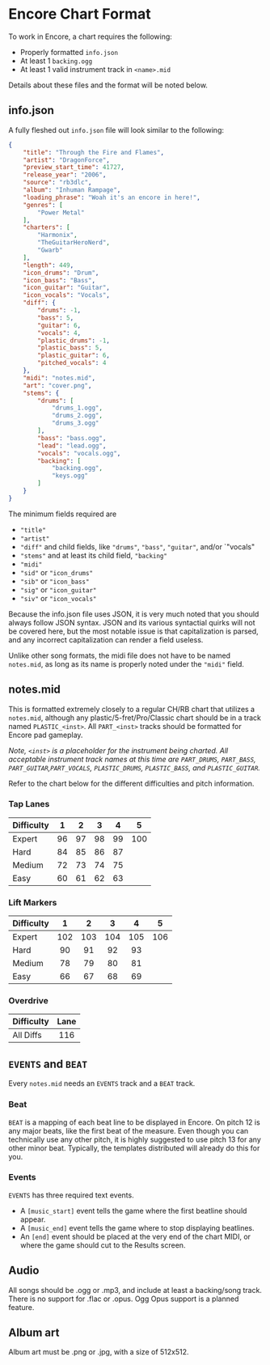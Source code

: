 # Encore Chart Format
To work in Encore, a chart requires the following:
- Properly formatted `info.json`
- At least 1 `backing.ogg`
- At least 1 valid instrument track in `<name>.mid`

Details about these files and the format will be noted below.

## info.json
A fully fleshed out `info.json` file will look similar to the following:
```json
{   
	"title": "Through the Fire and Flames",    
	"artist": "DragonForce",    
	"preview_start_time": 41727,    
	"release_year": "2006",    
	"source": "rb3dlc",    
	"album": "Inhuman Rampage",    
	"loading_phrase": "Woah it's an encore in here!",    
	"genres": [    
		"Power Metal"    
	],    
	"charters": [
		"Harmonix",
		"TheGuitarHeroNerd",
		"Gwarb"
	],
	"length": 449,
	"icon_drums": "Drum",
	"icon_bass": "Bass",
	"icon_guitar": "Guitar",
	"icon_vocals": "Vocals",
	"diff": {
		"drums": -1,
		"bass": 5,
		"guitar": 6,
		"vocals": 4,
		"plastic_drums": -1,
		"plastic_bass": 5,
		"plastic_guitar": 6,
		"pitched_vocals": 4
	},
	"midi": "notes.mid",
	"art": "cover.png",
	"stems": {
		"drums": [
			"drums_1.ogg",
			"drums_2.ogg",
			"drums_3.ogg"
		],
		"bass": "bass.ogg",
		"lead": "lead.ogg",
		"vocals": "vocals.ogg",
		"backing": [
			"backing.ogg",
			"keys.ogg"
		]
	}
}
```

The minimum fields required are
- `"title"`
- `"artist"`
- `"diff"` and child fields, like `"drums"`, `"bass"`, `"guitar"`, and/or `"vocals"
- `"stems"` and at least its child field, `"backing"`
- `"midi"`
- `"sid"` or `"icon_drums"`
- `"sib"` or `"icon_bass"`
- `"sig"` or `"icon_guitar"`
- `"siv"` or `"icon_vocals"`

Because the info.json file uses JSON, it is very much noted that you should always follow JSON syntax. JSON and its various syntactial quirks will not be covered here, but the most notable issue is that capitalization is parsed, and any incorrect capitalization can render a field useless. 

Unlike other song formats, the midi file does not have to be named `notes.mid`, as long as its name is properly noted under the `"midi"` field.

## notes.mid

This is formatted extremely closely to a regular CH/RB chart that utilizes a `notes.mid`, although any plastic/5-fret/Pro/Classic chart should be in a track named `PLASTIC_<inst>`. All `PART_<inst>` tracks should be formatted for Encore pad gameplay.

*Note, `<inst>` is a placeholder for the instrument being charted. All acceptable instrument track names at this time are `PART_DRUMS`, `PART_BASS`, `PART_GUITAR`,`PART_VOCALS`, `PLASTIC_DRUMS`, `PLASTIC_BASS`, and `PLASTIC_GUITAR`.*

Refer to the chart below for the different difficulties and pitch information.

### Tap Lanes
|Difficulty|1|2|3|4|5|
|:-|:-:|:-:|:-:|:-:|:-:|
|Expert|96|97|98|99|100|
|Hard|84|85|86|87| |
|Medium|72|73|74|75| |
|Easy|60|61|62|63| |

### Lift Markers
|Difficulty|1|2|3|4|5|
|:-|:-:|:-:|:-:|:-:|:-:|
|Expert|102|103|104|105|106|
|Hard|90|91|92|93| |
|Medium|78|79|80|81| |
|Easy|66|67|68|69| |

### Overdrive

|Difficulty|Lane|
|:-|:-:|
|All Diffs|116|

## `EVENTS` and `BEAT`
Every `notes.mid` needs an `EVENTS` track and a `BEAT` track.

### Beat
`BEAT` is a mapping of each beat line to be displayed in Encore. On pitch 12 is any major beats, like the first beat of the measure. Even though you can technically use any other pitch, it is highly suggested to use pitch 13 for any other minor beat. Typically, the templates distributed will already do this for you.

### Events
`EVENTS` has three required text events. 
- A `[music_start]` event tells the game where the first beatline should appear. 
- A `[music_end]` event tells the game where to stop displaying beatlines. 
- An `[end]` event should be placed at the very end of the chart MIDI, or where the game should cut to the Results screen.

## Audio
All songs should be .ogg or .mp3, and include at least a backing/song track. 
There is no support for .flac or .opus. Ogg Opus support is a planned feature.

## Album art
Album art must be .png or .jpg, with a size of 512x512.